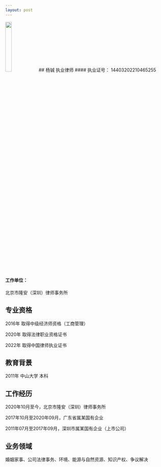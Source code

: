 ```yaml
---
layout: post
---
```


<img src="https://user-images.githubusercontent.com/131635505/234162638-0a91fbad-bd71-41b9-af30-6a72658c1bac.png" width="20%">
## 杨铖 执业律师
#### 执业证号：
14403202210465255


#### 工作单位：
北京市隆安（深圳）律师事务所

## 专业资格
<p>2016年 取得中级经济师资格（工商管理）</p>
<p>2020年 取得法律职业资格证书</p>
<p>2022年 取得中国律师执业证书</p>

## 教育背景
2011年 中山大学 本科

## 工作经历
<p>2020年10月至今，北京市隆安（深圳）律师事务所</p>
<p>2017年10月至2020年09月，广东省属某国有企业</p>
<p>2011年07月至2017年09月，深圳市属某国有企业（上市公司）</p>

## 业务领域
婚姻家事、公司法律事务、环境、能源与自然资源、知识产权、争议解决
